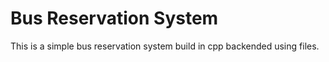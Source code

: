 # Bus Reservation System 

This is a simple bus reservation system build in cpp backended using files.
